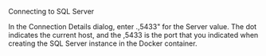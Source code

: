Connecting to SQL Server

In the Connection Details dialog, enter .,5433" for the Server value. The dot indicates the current host,
and the ,5433 is the port that you indicated when creating the SQL Server instance in the Docker container.

